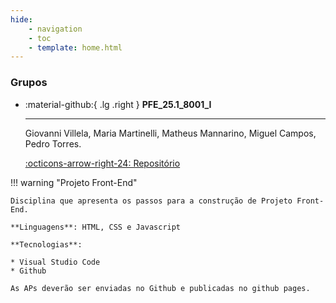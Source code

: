 ```yaml
---
hide:
    - navigation
    - toc
    - template: home.html
---
```


### Grupos

<div class="grid cards" style="grid-template-columns: repeat(2, 1fr); background: var(--md-default-bg-color);" markdown>

-   :material-github:{ .lg .right } __PFE_25.1_8001_I__

    ---

    Giovanni Villela, Maria Martinelli, Matheus Mannarino, Miguel Campos, Pedro Torres.

    [:octicons-arrow-right-24: Repositório](https://github.com/Projetos-de-Extensao/PFE_25.1_8001_I)

</div>

!!! warning "Projeto Front-End"

    Disciplina que apresenta os passos para a construção de Projeto Front-End.

    **Linguagens**: HTML, CSS e Javascript

    **Tecnologias**:

    * Visual Studio Code
    * Github

    As APs deverão ser enviadas no Github e publicadas no github pages.





